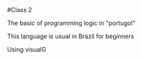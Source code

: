 #Class 2

The basic of programming logic in "portugol"

This language is usual in Brazil for beginners

Using visualG
